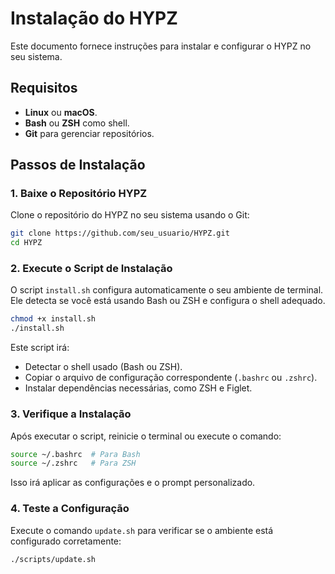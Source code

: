 # Instalação do HYPZ

Este documento fornece instruções para instalar e configurar o HYPZ no seu sistema.

## Requisitos

- **Linux** ou **macOS**.
- **Bash** ou **ZSH** como shell.
- **Git** para gerenciar repositórios.

## Passos de Instalação

### 1. Baixe o Repositório HYPZ

Clone o repositório do HYPZ no seu sistema usando o Git:

```bash
git clone https://github.com/seu_usuario/HYPZ.git
cd HYPZ
```

### 2. Execute o Script de Instalação

O script `install.sh` configura automaticamente o seu ambiente de terminal. Ele detecta se você está usando Bash ou ZSH e configura o shell adequado.

```bash
chmod +x install.sh
./install.sh
```

Este script irá:
- Detectar o shell usado (Bash ou ZSH).
- Copiar o arquivo de configuração correspondente (`.bashrc` ou `.zshrc`).
- Instalar dependências necessárias, como ZSH e Figlet.

### 3. Verifique a Instalação

Após executar o script, reinicie o terminal ou execute o comando:

```bash
source ~/.bashrc  # Para Bash
source ~/.zshrc   # Para ZSH
```

Isso irá aplicar as configurações e o prompt personalizado.

### 4. Teste a Configuração

Execute o comando `update.sh` para verificar se o ambiente está configurado corretamente:

```bash
./scripts/update.sh
```

